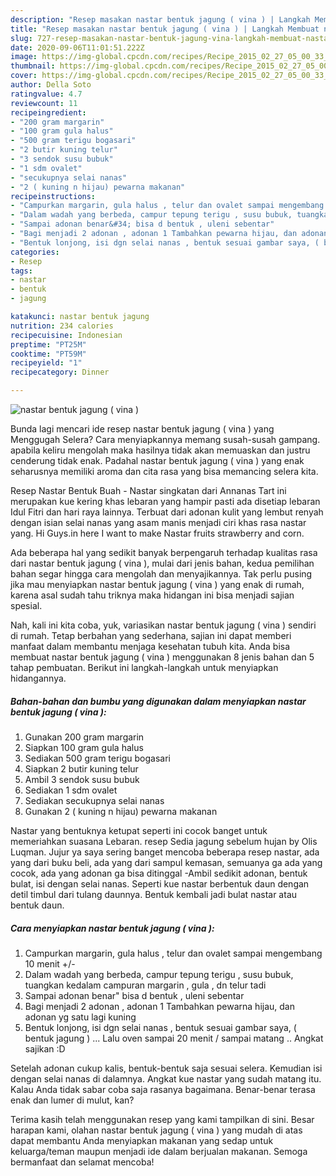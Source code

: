 ```yaml
---
description: "Resep masakan nastar bentuk jagung ( vina ) | Langkah Membuat nastar bentuk jagung ( vina ) Yang Sedap"
title: "Resep masakan nastar bentuk jagung ( vina ) | Langkah Membuat nastar bentuk jagung ( vina ) Yang Sedap"
slug: 727-resep-masakan-nastar-bentuk-jagung-vina-langkah-membuat-nastar-bentuk-jagung-vina-yang-sedap
date: 2020-09-06T11:01:51.222Z
image: https://img-global.cpcdn.com/recipes/Recipe_2015_02_27_05_00_33_199_8c02b024e87eda08d5af/751x532cq70/nastar-bentuk-jagung-vina-foto-resep-utama.jpg
thumbnail: https://img-global.cpcdn.com/recipes/Recipe_2015_02_27_05_00_33_199_8c02b024e87eda08d5af/751x532cq70/nastar-bentuk-jagung-vina-foto-resep-utama.jpg
cover: https://img-global.cpcdn.com/recipes/Recipe_2015_02_27_05_00_33_199_8c02b024e87eda08d5af/751x532cq70/nastar-bentuk-jagung-vina-foto-resep-utama.jpg
author: Della Soto
ratingvalue: 4.7
reviewcount: 11
recipeingredient:
- "200 gram margarin"
- "100 gram gula halus"
- "500 gram terigu bogasari"
- "2 butir kuning telur"
- "3 sendok susu bubuk"
- "1 sdm ovalet"
- "secukupnya selai nanas"
- "2 ( kuning n hijau) pewarna makanan"
recipeinstructions:
- "Campurkan margarin, gula halus , telur dan ovalet sampai mengembang 10 menit +/-"
- "Dalam wadah yang berbeda, campur tepung terigu , susu bubuk, tuangkan kedalam campuran margarin , gula , dn telur tadi"
- "Sampai adonan benar&#34; bisa d bentuk , uleni sebentar"
- "Bagi menjadi 2 adonan , adonan 1 Tambahkan pewarna hijau, dan adonan yg satu lagi kuning"
- "Bentuk lonjong, isi dgn selai nanas , bentuk sesuai gambar saya, ( bentuk jagung ) ... Lalu oven sampai 20 menit / sampai matang .. Angkat sajikan :D"
categories:
- Resep
tags:
- nastar
- bentuk
- jagung

katakunci: nastar bentuk jagung 
nutrition: 234 calories
recipecuisine: Indonesian
preptime: "PT25M"
cooktime: "PT59M"
recipeyield: "1"
recipecategory: Dinner

---
```



![nastar bentuk jagung ( vina )](https://img-global.cpcdn.com/recipes/Recipe_2015_02_27_05_00_33_199_8c02b024e87eda08d5af/751x532cq70/nastar-bentuk-jagung-vina-foto-resep-utama.jpg)

Bunda lagi mencari ide resep nastar bentuk jagung ( vina ) yang Menggugah Selera? Cara menyiapkannya memang susah-susah gampang. apabila keliru mengolah maka hasilnya tidak akan memuaskan dan justru cenderung tidak enak. Padahal nastar bentuk jagung ( vina ) yang enak seharusnya memiliki aroma dan cita rasa yang bisa memancing selera kita.

Resep Nastar Bentuk Buah - Nastar singkatan dari Annanas Tart ini merupakan kue kering khas lebaran yang hampir pasti ada disetiap lebaran Idul Fitri dan hari raya lainnya. Terbuat dari adonan kulit yang lembut renyah dengan isian selai nanas yang asam manis menjadi ciri khas rasa nastar yang. Hi Guys.in here I want to make Nastar fruits strawberry and corn.

Ada beberapa hal yang sedikit banyak berpengaruh terhadap kualitas rasa dari nastar bentuk jagung ( vina ), mulai dari jenis bahan, kedua pemilihan bahan segar hingga cara mengolah dan menyajikannya. Tak perlu pusing jika mau menyiapkan nastar bentuk jagung ( vina ) yang enak di rumah, karena asal sudah tahu triknya maka hidangan ini bisa menjadi sajian spesial.


Nah, kali ini kita coba, yuk, variasikan nastar bentuk jagung ( vina ) sendiri di rumah. Tetap berbahan yang sederhana, sajian ini dapat memberi manfaat dalam membantu menjaga kesehatan tubuh kita. Anda bisa membuat nastar bentuk jagung ( vina ) menggunakan 8 jenis bahan dan 5 tahap pembuatan. Berikut ini langkah-langkah untuk menyiapkan hidangannya.

<!--inarticleads1-->

##### Bahan-bahan dan bumbu yang digunakan dalam menyiapkan nastar bentuk jagung ( vina ):

1. Gunakan 200 gram margarin
1. Siapkan 100 gram gula halus
1. Sediakan 500 gram terigu bogasari
1. Siapkan 2 butir kuning telur
1. Ambil 3 sendok susu bubuk
1. Sediakan 1 sdm ovalet
1. Sediakan secukupnya selai nanas
1. Gunakan 2 ( kuning n hijau) pewarna makanan


Nastar yang bentuknya ketupat seperti ini cocok banget untuk memeriahkan suasana Lebaran. resep Sedia jagung sebelum hujan by Olis Luqman. Jujur ya saya sering banget mencoba beberapa resep nastar, ada yang dari buku beli, ada yang dari sampul kemasan, semuanya ga ada yang cocok, ada yang adonan ga bisa ditinggal -Ambil sedikit adonan, bentuk bulat, isi dengan selai nanas. Seperti kue nastar berbentuk daun dengan detil timbul dari tulang daunnya. Bentuk kembali jadi bulat nastar atau bentuk daun. 

<!--inarticleads2-->

##### Cara menyiapkan nastar bentuk jagung ( vina ):

1. Campurkan margarin, gula halus , telur dan ovalet sampai mengembang 10 menit +/-
1. Dalam wadah yang berbeda, campur tepung terigu , susu bubuk, tuangkan kedalam campuran margarin , gula , dn telur tadi
1. Sampai adonan benar&#34; bisa d bentuk , uleni sebentar
1. Bagi menjadi 2 adonan , adonan 1 Tambahkan pewarna hijau, dan adonan yg satu lagi kuning
1. Bentuk lonjong, isi dgn selai nanas , bentuk sesuai gambar saya, ( bentuk jagung ) ... Lalu oven sampai 20 menit / sampai matang .. Angkat sajikan :D


Setelah adonan cukup kalis, bentuk-bentuk saja sesuai selera. Kemudian isi dengan selai nanas di dalamnya. Angkat kue nastar yang sudah matang itu. Kalau Anda tidak sabar coba saja rasanya bagaimana. Benar-benar terasa enak dan lumer di mulut, kan? 

Terima kasih telah menggunakan resep yang kami tampilkan di sini. Besar harapan kami, olahan nastar bentuk jagung ( vina ) yang mudah di atas dapat membantu Anda menyiapkan makanan yang sedap untuk keluarga/teman maupun menjadi ide dalam berjualan makanan. Semoga bermanfaat dan selamat mencoba!
